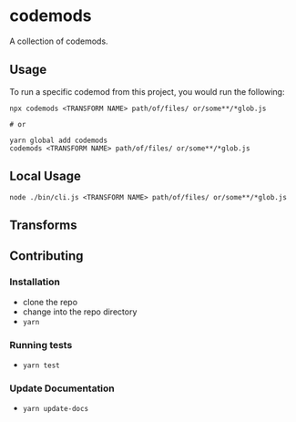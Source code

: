 # codemods


A collection of codemods.

## Usage

To run a specific codemod from this project, you would run the following:

```
npx codemods <TRANSFORM NAME> path/of/files/ or/some**/*glob.js

# or

yarn global add codemods
codemods <TRANSFORM NAME> path/of/files/ or/some**/*glob.js
```

## Local Usage
```
node ./bin/cli.js <TRANSFORM NAME> path/of/files/ or/some**/*glob.js
```

## Transforms

<!--TRANSFORMS_START-->
<!--TRANSFORMS_END-->

## Contributing

### Installation

* clone the repo
* change into the repo directory
* `yarn`

### Running tests

* `yarn test`

### Update Documentation

* `yarn update-docs`
